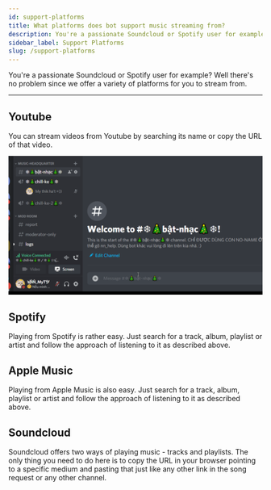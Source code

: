 ```yaml
---
id: support-platforms
title: What platforms does bot support music streaming from?
description: You're a passionate Soundcloud or Spotify user for example? Well there's no problem since we offer a variety of platforms for you to stream from.
sidebar_label: Support Platforms
slug: /support-platforms
---
```


You're a passionate Soundcloud or Spotify user for example? Well there's no problem since we offer a variety of platforms for you to stream from.

---
## Youtube
You can stream videos from Youtube by searching its name or copy the URL of that video.

<div style={{textAlign: 'center'}}>

![Play Music](./gif/1.gif)  

</div>  

## Spotify
Playing from Spotify is rather easy. Just search for a track, album, playlist or artist and follow the approach of listening to it as described above.

## Apple Music
Playing from Apple Music is also easy. Just search for a track, album, playlist or artist and follow the approach of listening to it as described above.

## Soundcloud
Soundcloud offers two ways of playing music - tracks and playlists. The only thing you need to do here is to copy the URL in your browser pointing to a specific medium and pasting that just like any other link in the song request or any other channel.